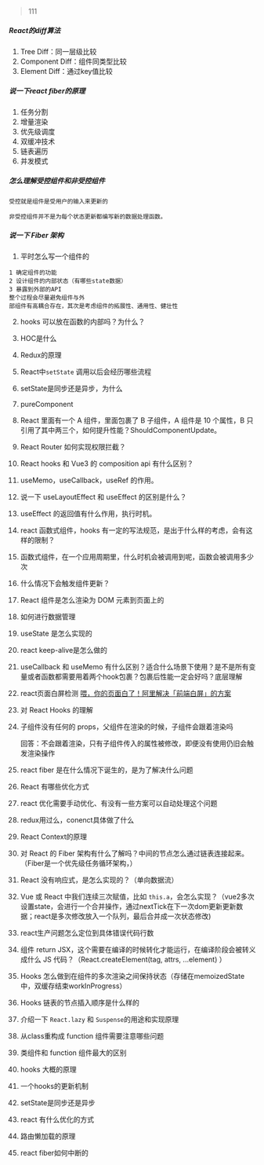 > 111



##### React的diff算法

1. Tree Diff：同一层级比较
2. Component Diff：组件同类型比较
3. Element Diff：通过key值比较

##### 说一下react fiber的原理

1. 任务分割
2. 增量渲染
3. 优先级调度
4. 双缓冲技术
5. 链表遍历
6. 并发模式

##### 怎么理解受控组件和非受控组件

```
受控就是组件是受用户的输入来更新的

非受控组件并不是为每个状态更新都编写新的数据处理函数。
```

##### 说一下 Fiber 架构

1. 平时怎么写一个组件的

```
1 确定组件的功能
2 设计组件的内部状态（有哪些state数据）
3 暴露到外部的API
整个过程会尽量避免组件与外
部组件有高耦合存在，其次是考虑组件的拓展性、通用性、健壮性
```

2. hooks 可以放在函数的内部吗？为什么？

3. HOC是什么

4. Redux的原理

5. React中`setState` 调用以后会经历哪些流程

6. setState是同步还是异步，为什么

7. pureComponent

8. React 里面有一个 A 组件，里面包裹了 B 子组件，A 组件是 10 个属性，B 只引用了其中两三个，如何提升性能？ShouldComponentUpdate。

9. React Router 如何实现权限拦截？

10. React hooks 和 Vue3 的 composition api 有什么区别？

11. useMemo，useCallback，useRef 的作用。

12. 说一下 useLayoutEffect 和 useEffect 的区别是什么？

13. useEffect 的返回值有什么作用，执行时机。

14. react 函数式组件，hooks 有一定的写法规范，是出于什么样的考虑，会有这样的限制？

15. 函数式组件，在一个应用周期里，什么时机会被调用到呢，函数会被调用多少次

16. 什么情况下会触发组件更新？

17. React 组件是怎么渲染为 DOM 元素到页面上的

18. 如何进行数据管理

19. useState 是怎么实现的

20. react keep-alive是怎么做的

21. useCallback 和 useMemo 有什么区别？适合什么场景下使用？是不是所有变量或者函数都需要用着两个hook包裹？包裹后性能一定会好吗？底层理解

22. react页面白屏检测 [喂，你的页面白了！阿里解决「前端白屏」的方案](https://zhuanlan.zhihu.com/p/399348866)

23. 对 React Hooks 的理解

24. 子组件没有任何的 props，父组件在渲染的时候，子组件会跟着渲染吗

    回答：不会跟着渲染，只有子组件传入的属性被修改，即便没有使用仍旧会触发渲染操作

25. react fiber 是在什么情况下诞生的，是为了解决什么问题

26. React 有哪些优化方式

27. react 优化需要手动优化、有没有一些方案可以自动处理这个问题

28. redux用过么，conenct具体做了什么

29. React Context的原理

30. 对 React 的 Fiber 架构有什么了解吗？中间的节点怎么通过链表连接起来。（Fiber是一个优先级任务循环架构，）

31. React 没有响应式，是怎么实现的？（单向数据流）

32. Vue 或 React 中我们连续三次赋值，比如 `this.a`，会怎么实现？（vue2多次设置state，会进行一个合并操作，通过nextTick在下一次dom更新更新数据；react是多次修改放入一个队列，最后合并成一次状态修改)

33. react生产问题怎么定位到具体错误代码行数

34. 组件 return JSX，这个需要在编译的时候转化才能运行，在编译阶段会被转义成什么 JS 代码？（React.createElement(tag, attrs, ...element) ）

35. Hooks 怎么做到在组件的多次渲染之间保持状态（存储在memoizedState中，双缓存结束workInProgress）

36. Hooks 链表的节点插入顺序是什么样的

37. 介绍一下 `React.lazy` 和 `Suspense`的用途和实现原理

38. 从class重构成 function 组件需要注意哪些问题

39. 类组件和 function 组件最大的区别

40. hooks 大概的原理

41. 一个hooks的更新机制

42. setState是同步还是异步

43. react 有什么优化的方式

44. 路由懒加载的原理

45. react fiber如何中断的

